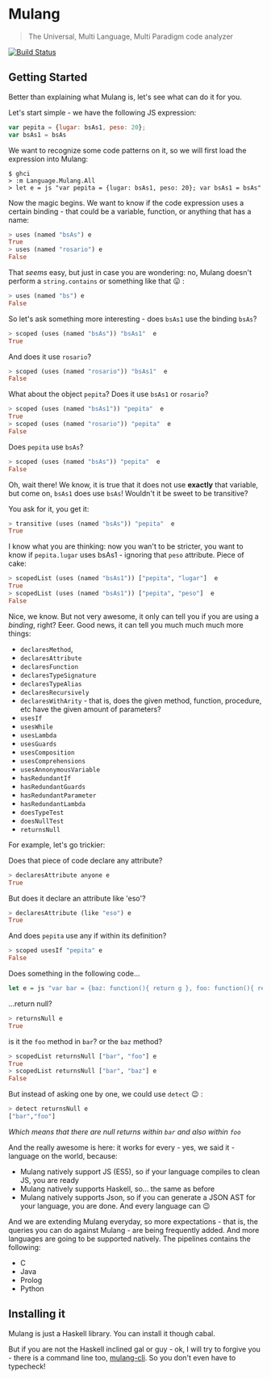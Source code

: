 Mulang
======
> The Universal, Multi Language, Multi Paradigm code analyzer

[![Build Status](https://travis-ci.org/mumuki/mulang.svg)](https://travis-ci.org/mumuki/mulang)

## Getting Started

Better than explaining what Mulang is, let's see what can do it for you.

Let's start simple - we have the following JS expression:

```javascript
var pepita = {lugar: bsAs1, peso: 20};
var bsAs1 = bsAs
```

We want to recognize some code patterns on it, so we will first load the expression into Mulang:

```
$ ghci
> :m Language.Mulang.All
> let e = js "var pepita = {lugar: bsAs1, peso: 20}; var bsAs1 = bsAs"
```

Now the magic begins. We want to know if the code expression uses a certain binding - that could be a variable, function, or anything that has a name:

```haskell
> uses (named "bsAs") e
True
> uses (named "rosario") e
False
```

That _seems_ easy, but just in case you are wondering: no, Mulang doesn't perform a `string.contains` or something like that :stuck_out_tongue: :

```haskell
> uses (named "bs") e
False
```

So let's ask something more interesting - does `bsAs1` use the binding `bsAs`?

```haskell
> scoped (uses (named "bsAs")) "bsAs1"  e
True
```

And does it use `rosario`?

```haskell
> scoped (uses (named "rosario")) "bsAs1"  e
False
```

What about the object `pepita`? Does it use `bsAs1` or `rosario`?

```haskell
> scoped (uses (named "bsAs1")) "pepita"  e
True
> scoped (uses (named "rosario")) "pepita"  e
False
```

Does `pepita` use `bsAs`?

```haskell
> scoped (uses (named "bsAs")) "pepita"  e
False
```

Oh, wait there! We know, it is true that it does not use **exactly** that variable, but come on, `bsAs1` does use `bsAs`! Wouldn't it be sweet to be transitive?

You ask for it, you get it:

```haskell
> transitive (uses (named "bsAs")) "pepita"  e
True
```

I know what you are thinking:  now you wan't to be stricter, you want to know if `pepita.lugar` uses bsAs1 - ignoring that `peso` attribute. Piece of cake:

```haskell
> scopedList (uses (named "bsAs1")) ["pepita", "lugar"]  e
True
> scopedList (uses (named "bsAs1")) ["pepita", "peso"]  e
False
```

Nice, we know. But not very awesome, it only can tell you if you are using a _binding_, right? Eeer. Good news, it can tell you much much much more things:

* `declaresMethod`,
* `declaresAttribute`
* `declaresFunction`
* `declaresTypeSignature`
* `declaresTypeAlias`
* `declaresRecursively`
* `declaresWithArity` - that is, does the given method, function, procedure, etc have the given amount of parameters?
* `usesIf`
* `usesWhile`
* `usesLambda`
* `usesGuards`
* `usesComposition`
* `usesComprehensions`
* `usesAnnonymousVariable`
* `hasRedundantIf`
* `hasRedundantGuards`
* `hasRedundantParameter`
* `hasRedundantLambda`
* `doesTypeTest`
* `doesNullTest`
* `returnsNull`

For example, let's go trickier:

Does that piece of code declare any attribute?

```haskell
> declaresAttribute anyone e
True
```

But does it declare an attribute like 'eso'?

```haskell
> declaresAttribute (like "eso") e
True
```

And does `pepita` use any if within its definition?

```haskell
> scoped usesIf "pepita" e
False
```

Does something in the following code...

```haskell
let e = js "var bar = {baz: function(){ return g }, foo: function(){ return null }}"
```

...return null?

```haskell
> returnsNull e
True
```

is it the `foo` method in `bar`? or the `baz` method?

```haskell
> scopedList returnsNull ["bar", "foo"] e
True
> scopedList returnsNull ["bar", "baz"] e
False
```

But instead of asking one by one, we could use `detect` :wink: :

```haskell
> detect returnsNull e
["bar","foo"]
```

_Which means that there are null returns within  `bar` and also within `foo`_

And the really awesome is here: it works for every - yes, we said it - language on the world, because:

  * Mulang natively support JS (ES5), so if your language compiles to clean JS, you are ready
  * Mulang natively supports Haskell, so... the same as before
  * Mulang natively supports Json, so if you can generate a JSON AST for your language, you are done. And every language can :wink:

And we are extending Mulang everyday, so more expectations - that is, the queries you can do against Mulang - are being frequently added. And more languages are going to be supported natively. The pipelines contains the following:

  * C
  * Java
  * Prolog
  * Python

## Installing it

Mulang is just a Haskell library. You can install it though cabal.

But if you are not the Haskell inclined gal or guy - ok, I will try to forgive you - there is a command line too, [mulang-cli](https://github.com/mumuki/mulang-cli). So you don't even have to typecheck!
